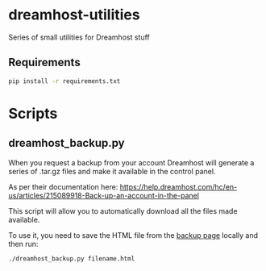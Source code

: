 # dreamhost-utilities

Series of small utilities for Dreamhost stuff

## Requirements

```sh
pip install -r requirements.txt
```

# Scripts

## dreamhost_backup.py

When you request a backup from your account Dreamhost will generate a series of .tar.gz files and make it available in the control panel.

As per their documentation here: https://help.dreamhost.com/hc/en-us/articles/215089918-Back-up-an-account-in-the-panel

This script will allow you to automatically download all the files made available.

To use it, you need to save the HTML file from the [backup page](https://panel.dreamhost.com/?tree=billing.backup) locally and then run:

```sh
./dreamhost_backup.py filename.html
```
